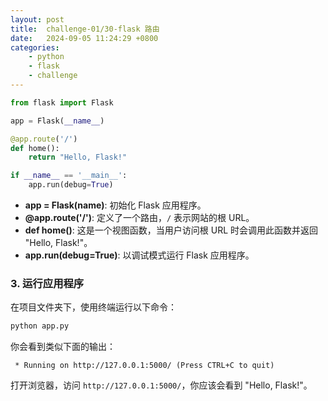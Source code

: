 ```yaml
---
layout: post
title:  challenge-01/30-flask 路由
date:   2024-09-05 11:24:29 +0800
categories: 
    - python 
    - flask
    - challenge
---
```


```py
from flask import Flask

app = Flask(__name__)

@app.route('/')
def home():
    return "Hello, Flask!"

if __name__ == '__main__':
    app.run(debug=True)
```

- **app = Flask(__name__)**: 初始化 Flask 应用程序。
- **@app.route('/')**: 定义了一个路由，`/` 表示网站的根 URL。
- **def home()**: 这是一个视图函数，当用户访问根 URL 时会调用此函数并返回 "Hello, Flask!"。
- **app.run(debug=True)**: 以调试模式运行 Flask 应用程序。

### 3. 运行应用程序

在项目文件夹下，使用终端运行以下命令：

```bash
python app.py
```

你会看到类似下面的输出：

```
 * Running on http://127.0.0.1:5000/ (Press CTRL+C to quit)
```

打开浏览器，访问 `http://127.0.0.1:5000/`，你应该会看到 "Hello, Flask!"。

